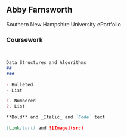 ## Abby Farnsworth

Southern New Hampshire University ePortfolio

### Coursework



```markdown


Data Structures and Algorithms 
## 
### 

- Bulleted
- List

1. Numbered
2. List

**Bold** and _Italic_ and `Code` text

[Link](url) and ![Image](src)
```


